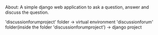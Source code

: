 About:
A simple django web application to ask a question, answer and discuss the question.

'discussionforumproject' folder -> virtual environment
'discussionforum' folder(inside the folder 'discussionforumproject') -> django project
